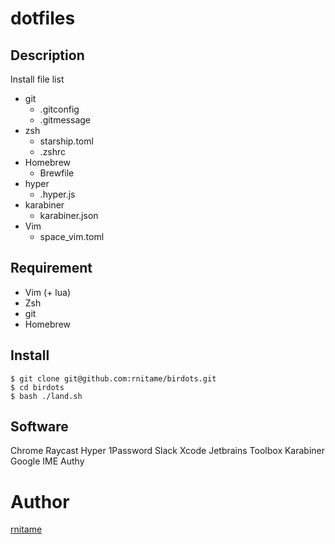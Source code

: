 # dotfiles

## Description
Install file list

- git
  - .gitconfig
  - .gitmessage
- zsh
  - starship.toml
  - .zshrc
- Homebrew
  - Brewfile
- hyper
  - .hyper.js
- karabiner
  - karabiner.json
- Vim
  - space\_vim.toml

## Requirement

- Vim (+ lua)
- Zsh
- git
- Homebrew

## Install

```
$ git clone git@github.com:rnitame/birdots.git
$ cd birdots
$ bash ./land.sh
```

## Software
Chrome
Raycast
Hyper
1Password
Slack
Xcode
Jetbrains Toolbox
Karabiner
Google IME
Authy

# Author
[rnitame](https://github.com/rnitame)
